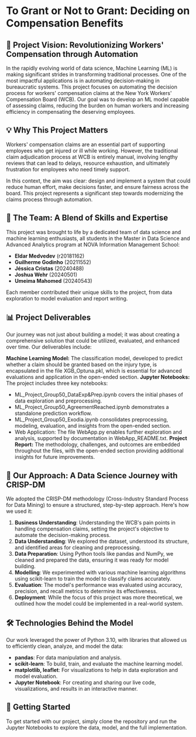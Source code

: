 # To Grant or Not to Grant: Deciding on Compensation Benefits

## 🎯 Project Vision: Revolutionizing Workers' Compensation through Automation

In the rapidly evolving world of data science, Machine Learning (ML) is making significant strides in transforming traditional processes. One of the most impactful applications is in automating decision-making in bureaucratic systems. This project focuses on automating the decision process for workers' compensation claims at the New York Workers' Compensation Board (WCB). Our goal was to develop an ML model capable of assessing claims, reducing the burden on human workers and increasing efficiency in compensating the deserving employees.

## 💡 Why This Project Matters

Workers' compensation claims are an essential part of supporting employees who get injured or ill while working. However, the traditional claim adjudication process at WCB is entirely manual, involving lengthy reviews that can lead to delays, resource exhaustion, and ultimately frustration for employees who need timely support. 

In this context, the aim was clear: design and implement a system that could reduce human effort, make decisions faster, and ensure fairness across the board. This project represents a significant step towards modernizing the claims process through automation.

## 👥 The Team: A Blend of Skills and Expertise

This project was brought to life by a dedicated team of data science and machine learning enthusiasts, all students in the Master in Data Science and Advanced Analytics program at NOVA Information Management School:

- **Eldar Medvedev** (r20181162)
- **Guilherme Godinho** (20211552)
- **Jéssica Cristas** (20240488)
- **Joshua Wehr** (20240501)
- **Umeima Mahomed** (20240543)

Each member contributed their unique skills to the project, from data exploration to model evaluation and report writing.

## 📊 Project Deliverables

Our journey was not just about building a model; it was about creating a comprehensive solution that could be utilized, evaluated, and enhanced over time. Our deliverables include:

**Machine Learning Model:** The classification model, developed to predict whether a claim should be granted based on the injury type, is encapsulated in the file XGB_Optuna.pkl, which is essential for advanced evaluations and application in the open-ended section.
**Jupyter Notebooks:** The project includes three key notebooks:
- ML_Project_Group50_DataExp&Prep.ipynb covers the initial phases of data exploration and preprocessing.
- ML_Project_Group50_AgreementReached.ipynb demonstrates a standalone prediction workflow.
- ML_Project_Group50_Exodia.ipynb consolidates preprocessing, modeling, evaluation, and insights from the open-ended section.
- Web Application: The file WebApp.py enables further exploration and analysis, supported by documentation in WebApp_README.txt.
**Project Report:** The methodology, challenges, and outcomes are embedded throughout the files, with the open-ended section providing additional insights for future improvements.

## 🔄 Our Approach: A Data Science Journey with CRISP-DM

We adopted the CRISP-DM methodology (Cross-Industry Standard Process for Data Mining) to ensure a structured, step-by-step approach. Here's how we used it:

1. **Business Understanding**: Understanding the WCB's pain points in handling compensation claims, setting the project's objective to automate the decision-making process.
2. **Data Understanding**: We explored the dataset, understood its structure, and identified areas for cleaning and preprocessing.
3. **Data Preparation**: Using Python tools like pandas and NumPy, we cleaned and prepared the data, ensuring it was ready for model building.
4. **Modelling**: We experimented with various machine learning algorithms using scikit-learn to train the model to classify claims accurately.
5. **Evaluation**: The model's performance was evaluated using accuracy, precision, and recall metrics to determine its effectiveness.
6. **Deployment**: While the focus of this project was more theoretical, we outlined how the model could be implemented in a real-world system.

## 🛠 Technologies Behind the Model

Our work leveraged the power of Python 3.10, with libraries that allowed us to efficiently clean, analyze, and model the data:

- **pandas**: For data manipulation and analysis.
- **scikit-learn**: To build, train, and evaluate the machine learning model.
- **matplotlib, leaflet**: For visualizations to help in data exploration and model evaluation.
- **Jupyter Notebook**: For creating and sharing our live code, visualizations, and results in an interactive manner.

## 🚀 Getting Started

To get started with our project, simply clone the repository and run the Jupyter Notebooks to explore the data, model, and the full implementation.
